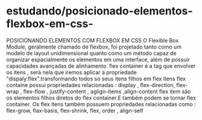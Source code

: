 # estudando/posicionado-elementos-flexbox-em-css-
POSICIONANDO ELEMENTOS COM FLEXBOX EM CSS   O Flexible Box Module, geralmente chamado de flexbox, foi projetado tanto como um modelo  de layout unidimensional quanto como um método capaz de organizar espacialmente os  elementos em uma interface, além de possuir capacidades avançadas de alinhamento.  flex container é a tag que envolver os itens , será nela que iremos aplicar a propriedade  "dispaly:flex".transformando todos so seus itens filhos em flex itens   flex containe possui propriedades relacionadas : display , flex-direction, flex-wrap , flex-flow , justify-content , aglign-items ,align-content   flex item são os elementos filhos diretos do flex container.E também podem se tornar flex container. Os flex itens também possuem propriedades relacionadas como : flex-grow, flax-basis, flex-shrink, flex, order , align-self 
